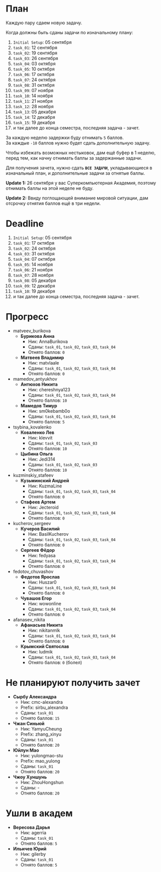 # План

Каждую пару сдаем новую задачу.

Когда должны быть сданы задачи по изначальному плану:
1. `Initial Setup`: 05 сентября
1. `task_01`: 12 сентября
1. `task_02`: 19 сентября
1. `task_03`: 26 сентября
1. `task_04`: 03 октября
1. `task_05`: 10 октября
1. `task_06`: 17 октября
1. `task_07`: 24 октября
1. `task_08`: 31 октября
1. `task_09`: 07 ноября
1. `task_10`: 14 ноября
1. `task_11`: 21 ноября
1. `task_12`: 28 ноября
1. `task_13`: 05 декабря
1. `task_14`: 12 декабря
1. `task_15`: 19 декабря
1. и так далее до конца семестра, последняя задача - зачет.

За каждую неделю задержки буду отнимать `5` баллов.<br>
За каждые `-10` баллов нужно будет сдать дополнительную задачу.

Чтобы избежать возможных нестыковок, дам ещё буфер в 1 неделю,
перед тем, как начну отнимать баллы за задержанные задачи.

Для получения зачета, нужно сдать **`ВСЕ ЗАДАЧИ`**, укладывающиеся в изначальный план, и дополнительные задачи за отнятые баллы.

**Update 1:** 26 сентября у вас Суперкомпьютерная Академия, поэтому отнимать баллы на этой неделе не буду.

**Update 2:** Ввиду поглощающей внимание мировой ситуации, дам отсрочку отнятия баллов ещё в три недели.

# Deadline

1. `Initial Setup`: 05 сентября
1. `task_01`: 17 октября
1. `task_02`: 24 октября
1. `task_03`: 31 октября
1. `task_04`: 07 октября
1. `task_05`: 14 ноября
1. `task_06`: 21 ноября
1. `task_07`: 28 ноября
1. `task_08`: 05 декабря
1. `task_09`: 12 декабря
1. `task_10`: 19 декабря
1. и так далее до конца семестра, последняя задача - зачет.

# Прогресс

- matveev_burikova
  - **Бурикова Анна**
    - Ник: AnnaBurikova
    - Сданы: `task_01`, `task_02`, `task_03`, `task_04`
    - Отнято баллов: `0`
  - **Матвеев Владимир**
    - Ник: matvlaale
    - Сданы: `task_01`, `task_02`, `task_03`, `task_04`
    - Отнято баллов: `0`
- mamedov_antyukhov
  - **Антюхов Никита**
    - Ник: chereshnya123
    - Сданы: `task_01`, `task_02`, `task_03`, `task_04`
    - Отнято баллов: `10`
  - **Мамедов Тимур**
    - Ник: sm0kebamb0o
    - Сданы: `task_01`, `task_02`, `task_03`, `task_04`
    - Отнято баллов: `5`
- tsybina_kovalenko
  - **Коваленко Лев**
    - Ник: klevvit
    - Сданы: `task_01`, `task_02`, `task_03`
    - Отнято баллов: `10`
  - **Цыбина Ольга**
    - Ник: Jedi314
    - Сданы: `task_01`, `task_02`, `task_03`
    - Отнято баллов: `10`
- kuzminskiy_stafeev
  - **Кузьминский Андрей**
    - Ник: KuzmaLine
    - Сданы: `task_01`, `task_02`, `task_03`, `task_04`
    - Отнято баллов: `0`
  - **Стафеев Артем**
    - Ник: Jecteroid
    - Сданы: `task_01`, `task_02`, `task_03`, `task_04`
    - Отнято баллов: `0`
- kucherov_sergeev
  - **Кучеров Василий**
    - Ник: BasilKucherov
    - Сданы: `task_01`, `task_02`, `task_03`, `task_04`
    - Отнято баллов: `0`
  - **Сергеев Фёдор**
    - Ник: fedyasa
    - Сданы: `task_01`, `task_02`, `task_03`, `task_04`
    - Отнято баллов: `0`
- fedotov_chuvashov
  - **Федотов Ярослав**
    - Ник: Huszar0
    - Сданы: `task_01`, `task_02`, `task_03`, `task_04`
    - Отнято баллов: `0`
  - **Чувашов Егор**
    - Ник: wowonline
    - Сданы: `task_01`, `task_02`, `task_03`, `task_04`
    - Отнято баллов: `0`
- afanasev_nikita
  - **Афанасьев Никита**
    - Ник: nikitanmlk
    - Сданы: `task_01`, `task_02`, `task_03`, `task_04`
    - Отнято баллов: `0`
  - **Крымский Святослав**
    - Ник: ludmik
    - Сданы: `task_01`, `task_02`, `task_03`, `task_04`
    - Отнято баллов: `0` (болел)

# Не планируют получить зачет

- **Сырбу Александра**
  - Ник: cmc-alexandra
  - Prefix: sirbu_alexandra
  - Сданы: `task_01`
  - Отнято баллов: `15`
- **Чжан Синьюй**
  - Ник: YamyuCheung
  - Prefix: zhang_xinyu
  - Сданы: `task_01`
  - Отнято баллов: `20`
- **Юйлун Мао**
  - Ник: yulongmao-stu
  - Prefix: mao_yulong
  - Сданы: `task_01`
  - Отнято баллов: `20`
- **Чжоу Хуншунь**
  - Ник: ZhouHongshun
  - Сданы: -
  - Отнято баллов: `20`

# Ушли в академ

- **Вересова Дарья**
  - Ник: agerria
  - Сданы: `task_01`
  - Отнято баллов: `5`
- **Ильичев Юрий**
  - Ник: gilerby
  - Сданы: `task_01`
  - Отнято баллов: `5`
